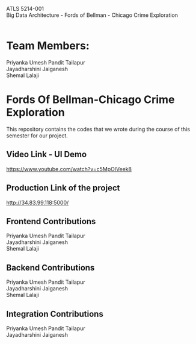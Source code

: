 ATLS 5214-001 </br>
Big Data Architecture - Fords of Bellman - Chicago Crime Exploration</br>
<br/>
# Team Members: </br>
Priyanka Umesh Pandit Tailapur </br>
Jayadharshini Jaiganesh </br>
Shemal Lalaji </br>

# Fords Of Bellman-Chicago Crime Exploration</br>
This repository contains the codes that we wrote during the course of this semester for our project.<br/>

## Video Link - UI Demo
https://www.youtube.com/watch?v=c5MpOlVeek8

## Production Link of the project
 http://34.83.99.118:5000/

## Frontend Contributions
Priyanka Umesh Pandit Tailapur </br>
Jayadharshini Jaiganesh </br>
Shemal Lalaji </br>

## Backend Contributions
Priyanka Umesh Pandit Tailapur </br>
Jayadharshini Jaiganesh </br>
Shemal Lalaji </br>

## Integration Contributions
Priyanka Umesh Pandit Tailapur </br>
Jayadharshini Jaiganesh </br>
